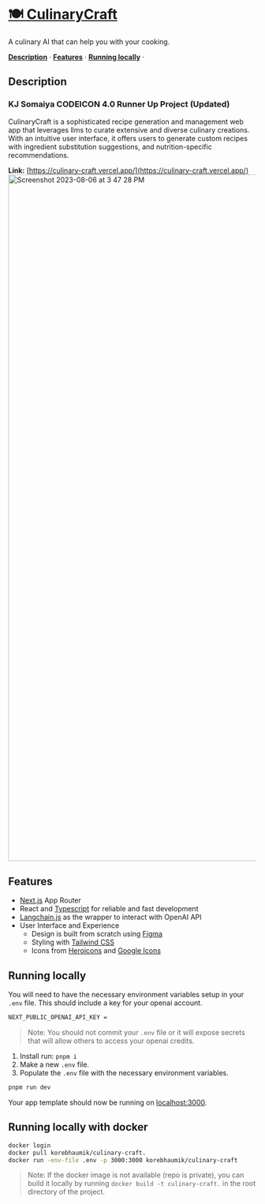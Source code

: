 <a href="https://culinary-craft.vercel.app/">
    <h1>🍽️ CulinaryCraft</h1>
</a>
<p >
  A culinary AI that can help you with your cooking.
</p>
<p >
  <a href="#description"><strong>Description</strong></a> ·
  <a href="#features"><strong>Features</strong></a> ·
  <a href="#running-locally"><strong>Running locally</strong></a> ·
</p>
<!-- <br/> -->

## Description

<h3>KJ Somaiya CODEICON 4.0 Runner Up Project (Updated)</h3>

CulinaryCraft is a sophisticated recipe generation and management web app that leverages llms to curate extensive and diverse culinary creations. With an intuitive user interface, it offers users to generate custom recipes with ingredient substitution suggestions, and nutrition-specific recommendations.

**Link:** [https://culinary-craft.vercel.app/](https://culinary-craft.vercel.app/)
<img width="1392" alt="Screenshot 2023-08-06 at 3 47 28 PM" src="https://github.com/korebhaumik/CulinaryCraft/assets/106856064/d931a256-cc47-4740-ba66-596965c49916">



## Features

- [Next.js](https://nextjs.org/) App Router
- React and [Typescript](https://www.typescriptlang.org/) for reliable and fast development
- [Langchain.js](https://docs.langchain.com/docs/) as the wrapper to interact with OpenAI API
- User Interface and Experience
  - Design is built from scratch using [Figma](https://www.figma.com/)
  - Styling with [Tailwind CSS](https://tailwindcss.com)
  - Icons from [Heroicons](https://heroicons.com) and [Google Icons](https://fonts.google.com/icons)

## Running locally

You will need to have the necessary environment variables setup in your `.env` file.
This should include a key for your openai account. 
    
```bash
NEXT_PUBLIC_OPENAI_API_KEY = 
```

> Note: You should not commit your `.env` file or it will expose secrets that will allow others to access your openai credits.

1. Install run: `pnpm i`
2. Make a new `.env` file.
3. Populate the `.env` file with the necessary environment variables.

```bash
pnpm run dev
```

Your app template should now be running on [localhost:3000](http://localhost:3000/).

## Running locally with docker

```bash
docker login
docker pull korebhaumik/culinary-craft.
docker run -env-file .env -p 3000:3000 korebhaumik/culinary-craft
```

> Note: If the docker image is not available (repo is private), you can build it locally by running `docker build -t culinary-craft.` in the root directory of the project.
